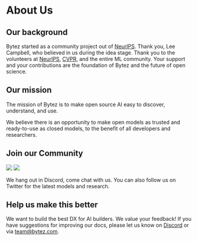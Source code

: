 # About Us
## Our background

Bytez started as a community project out of [NeurIPS](https://en.wikipedia.org/wiki/Conference_on_Neural_Information_Processing_Systems). Thank you, Lee Campbell, who believed in us during the idea stage. Thank you to the volunteers at [NeurIPS](https://neurips.cc/), [CVPR](https://cvpr.thecvf.com/), and the entire ML community. Your support and your contributions are the foundation of Bytez and the future of open science.

## Our mission

The mission of Bytez is to make open source AI easy to discover, understand, and use.

We believe there is an opportunity to make open models as trusted and ready-to-use as closed models, to the benefit of all developers and researchers.

## Join our Community
[![](https://dcbadge.limes.pink/api/server/https://discord.gg/Zrd5UbMEBA)](https://discord.com/invite/Z723PfCFWf) [![](https://img.shields.io/badge/Bytez-000000?style=for-the-badge&logo=x&=logoColor=white)](https://x.com/Bytez)

We hang out in Discord, come chat with us. You can also follow us on Twitter for the latest models and research.

## Help us make this better
We want to build the best DX for AI builders. We value your feedback! If you have suggestions for improving our docs, please let us know on [Discord](https://discord.gg/Zrd5UbMEBA) or via team@bytez.com.
